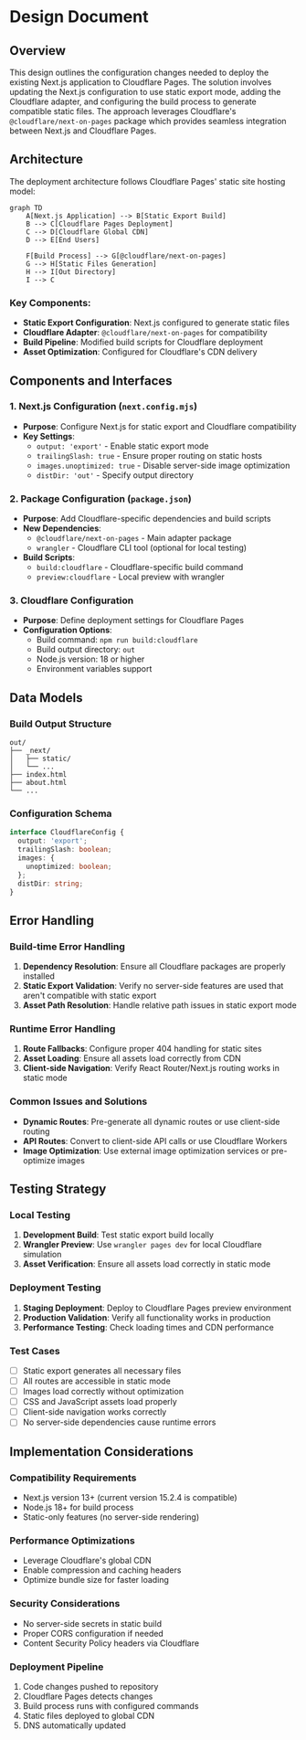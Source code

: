 # Design Document

## Overview

This design outlines the configuration changes needed to deploy the existing Next.js application to Cloudflare Pages. The solution involves updating the Next.js configuration to use static export mode, adding the Cloudflare adapter, and configuring the build process to generate compatible static files. The approach leverages Cloudflare's `@cloudflare/next-on-pages` package which provides seamless integration between Next.js and Cloudflare Pages.

## Architecture

The deployment architecture follows Cloudflare Pages' static site hosting model:

```mermaid
graph TD
    A[Next.js Application] --> B[Static Export Build]
    B --> C[Cloudflare Pages Deployment]
    C --> D[Cloudflare Global CDN]
    D --> E[End Users]
    
    F[Build Process] --> G[@cloudflare/next-on-pages]
    G --> H[Static Files Generation]
    H --> I[Out Directory]
    I --> C
```

### Key Components:
- **Static Export Configuration**: Next.js configured to generate static files
- **Cloudflare Adapter**: `@cloudflare/next-on-pages` for compatibility
- **Build Pipeline**: Modified build scripts for Cloudflare deployment
- **Asset Optimization**: Configured for Cloudflare's CDN delivery

## Components and Interfaces

### 1. Next.js Configuration (`next.config.mjs`)
- **Purpose**: Configure Next.js for static export and Cloudflare compatibility
- **Key Settings**:
  - `output: 'export'` - Enable static export mode
  - `trailingSlash: true` - Ensure proper routing on static hosts
  - `images.unoptimized: true` - Disable server-side image optimization
  - `distDir: 'out'` - Specify output directory

### 2. Package Configuration (`package.json`)
- **Purpose**: Add Cloudflare-specific dependencies and build scripts
- **New Dependencies**:
  - `@cloudflare/next-on-pages` - Main adapter package
  - `wrangler` - Cloudflare CLI tool (optional for local testing)
- **Build Scripts**:
  - `build:cloudflare` - Cloudflare-specific build command
  - `preview:cloudflare` - Local preview with wrangler

### 3. Cloudflare Configuration
- **Purpose**: Define deployment settings for Cloudflare Pages
- **Configuration Options**:
  - Build command: `npm run build:cloudflare`
  - Build output directory: `out`
  - Node.js version: 18 or higher
  - Environment variables support

## Data Models

### Build Output Structure
```
out/
├── _next/
│   ├── static/
│   └── ...
├── index.html
├── about.html
└── ...
```

### Configuration Schema
```typescript
interface CloudflareConfig {
  output: 'export';
  trailingSlash: boolean;
  images: {
    unoptimized: boolean;
  };
  distDir: string;
}
```

## Error Handling

### Build-time Error Handling
1. **Dependency Resolution**: Ensure all Cloudflare packages are properly installed
2. **Static Export Validation**: Verify no server-side features are used that aren't compatible with static export
3. **Asset Path Resolution**: Handle relative path issues in static export mode

### Runtime Error Handling
1. **Route Fallbacks**: Configure proper 404 handling for static sites
2. **Asset Loading**: Ensure all assets load correctly from CDN
3. **Client-side Navigation**: Verify React Router/Next.js routing works in static mode

### Common Issues and Solutions
- **Dynamic Routes**: Pre-generate all dynamic routes or use client-side routing
- **API Routes**: Convert to client-side API calls or use Cloudflare Workers
- **Image Optimization**: Use external image optimization services or pre-optimize images

## Testing Strategy

### Local Testing
1. **Development Build**: Test static export build locally
2. **Wrangler Preview**: Use `wrangler pages dev` for local Cloudflare simulation
3. **Asset Verification**: Ensure all assets load correctly in static mode

### Deployment Testing
1. **Staging Deployment**: Deploy to Cloudflare Pages preview environment
2. **Production Validation**: Verify all functionality works in production
3. **Performance Testing**: Check loading times and CDN performance

### Test Cases
- [ ] Static export generates all necessary files
- [ ] All routes are accessible in static mode
- [ ] Images load correctly without optimization
- [ ] CSS and JavaScript assets load properly
- [ ] Client-side navigation works correctly
- [ ] No server-side dependencies cause runtime errors

## Implementation Considerations

### Compatibility Requirements
- Next.js version 13+ (current version 15.2.4 is compatible)
- Node.js 18+ for build process
- Static-only features (no server-side rendering)

### Performance Optimizations
- Leverage Cloudflare's global CDN
- Enable compression and caching headers
- Optimize bundle size for faster loading

### Security Considerations
- No server-side secrets in static build
- Proper CORS configuration if needed
- Content Security Policy headers via Cloudflare

### Deployment Pipeline
1. Code changes pushed to repository
2. Cloudflare Pages detects changes
3. Build process runs with configured commands
4. Static files deployed to global CDN
5. DNS automatically updated